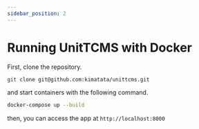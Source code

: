 ```yaml
---
sidebar_position: 2
---
```


# Running UnitTCMS with Docker

First, clone the repository.

```bash
git clone git@github.com:kimatata/unittcms.git
```

and start containers with the following command.

```bash
docker-compose up --build
```

then, you can access the app at `http://localhost:8000`
